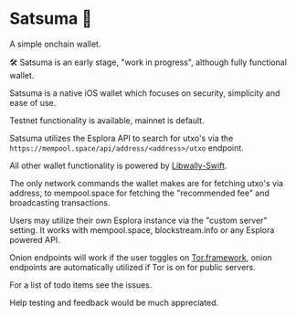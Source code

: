 # Satsuma 🍊
A simple onchain wallet.

🛠 Satsuma is an early stage, "work in progress", although fully functional wallet. 

Satsuma is a native iOS wallet which focuses on security, simplicity and ease of use.

Testnet functionality is available, mainnet is default.

Satsuma utilizes the Esplora API to search for utxo's via the `https://mempool.space/api/address/<address>/utxo` endpoint.

All other wallet functionality is powered by [Libwally-Swift](https://github.com/Sjors/libwally-swift). 

The only network commands the wallet makes are for fetching utxo's via address, to mempool.space for fetching the "recommended fee" and broadcasting transactions.

Users may utilize their own Esplora instance via the "custom server" setting. It works with mempool.space, blockstream.info or any Esplora powered API.

Onion endpoints will work if the user toggles on [Tor.framework](https://github.com/iCepa/Tor.framework), onion endpoints are automatically utilized if Tor is on for public servers.

For a list of todo items see the issues.

Help testing and feedback would be much appreciated.



